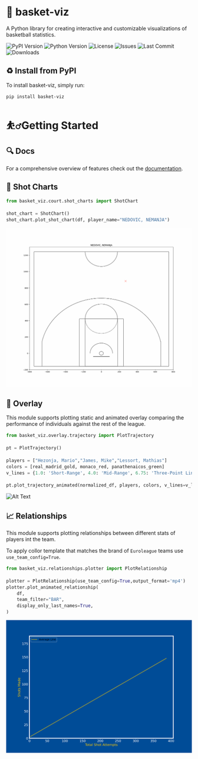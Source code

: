 🏀 basket-viz
==============================

A Python library for creating interactive and customizable visualizations of basketball statistics.

![PyPI Version](https://img.shields.io/pypi/v/basket-viz)
![Python Version](https://img.shields.io/pypi/pyversions/basket-viz)
![License](https://img.shields.io/github/license/sVujke/basket-viz)
![Issues](https://img.shields.io/github/issues/sVujke/basket-viz)
![Last Commit](https://img.shields.io/github/last-commit/sVujke/basket-viz)
![Downloads](https://img.shields.io/pypi/dm/basket-viz)

## ♻️  Install from PyPI

To install basket-viz, simply run:

```bash
pip install basket-viz
```

# ⛹️‍♂️Getting Started 

## 🔍 Docs

For a comprehensive overview of features check out the [documentation](https://svujke.github.io/basket-viz).

## 🎯 Shot Charts 

```python
from basket_viz.court.shot_charts import ShotChart

shot_chart = ShotChart()
shot_chart.plot_shot_chart(df, player_name="NEDOVIC, NEMANJA")
```

![Alt Text](/media/shots.gif)

## 🎢 Overlay 
This module supports plotting static and animated overlay comparing the performance of individuals against the rest of the league. 

```python
from basket_viz.overlay.trajectory import PlotTrajectory

pt = PlotTrajectory()

players = ["Hezonja, Mario","James, Mike","Lessort, Mathias"]
colors = [real_madrid_gold, monaco_red, panathenaicos_green]
v_lines = {1.0: 'Short-Range', 4.0: 'Mid-Range', 6.75: 'Three-Point Line'}

pt.plot_trajectory_animated(normalized_df, players, colors, v_lines=v_lines, title=f"Scoring Profiles \n EUROLEAGUE 23/24")
```

![Alt Text](/media/scoring_profile.gif)

## 📈 Relationships 

This module supports plotting relationships between different stats of players int the team. 

To apply collor template that matches the brand of `Euroleague` teams use `use_team_config=True`. 

```python
from basket_viz.relationships.plotter import PlotRelationship

plotter = PlotRelationship(use_team_config=True,output_format='mp4')
plotter.plot_animated_relationship(
    df,
    team_filter="BAR",
    display_only_last_names=True,
)
```

![Alt Text](/media/BAR_.gif)
